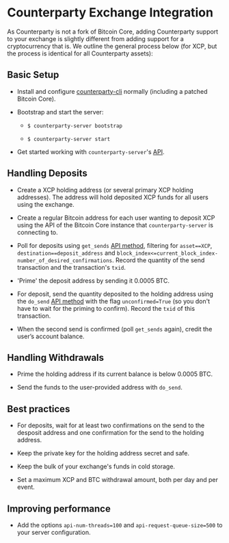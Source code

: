 # Counterparty Exchange Integration

As Counterparty is not a fork of Bitcoin Core, adding Counterparty support to your exchange is slightly different from adding support for a cryptocurrency that is.  We outline the general process below (for XCP, but the process is identical for all Counterparty assets):


## Basic Setup

- Install and configure [counterparty-cli](/../../CLI/counterparty-cli.md) normally (including a patched Bitcoin Core).

- Bootstrap and start the server:

	* `$ counterparty-server bootstrap`

	* `$ counterparty-server start`

- Get started working with `counterparty-server`'s [API](/API.md).


## Handling Deposits

- Create a XCP holding address (or several primary XCP holding addresses). The address will hold deposited XCP funds for all users using the exchange.

- Create a regular Bitcoin address for each user wanting to deposit XCP using the API of the Bitcoin Core instance that `counterparty-server` is connecting to.

- Poll for deposits using `get_sends` [API method](/API.md), filtering for `asset==XCP`, `destination==deposit_address` and `block_index<=current_block_index-number_of_desired_confirmations`. Record the quantity of the send transaction and the transaction's `txid`.

- 'Prime' the deposit address by sending it 0.0005 BTC.

- For deposit, send the quantity deposited to the holding address using the `do_send` [API method](/API.md) with the flag `unconfirmed=True` (so you don't have to wait for the priming to confirm). Record the `txid` of this transaction.

- When the second send is confirmed (poll `get_sends` again), credit the user’s account balance.


## Handling Withdrawals

- Prime the holding address if its current balance is below 0.0005 BTC.

- Send the funds to the user-provided address with `do_send`.


## Best practices

- For deposits, wait for at least two confirmations on the send to the desposit address and one confirmation for the send to the holding address.

- Keep the private key for the holding address secret and safe.

- Keep the bulk of your exchange's funds in cold storage.

- Set a maximum XCP and BTC withdrawal amount, both per day and per event.


## Improving performance

- Add the options `api-num-threads=100` and `api-request-queue-size=500` to your server configuration.
